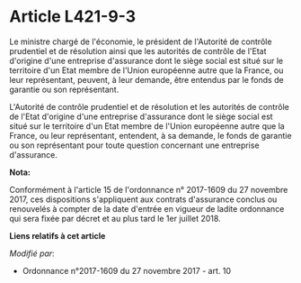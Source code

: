 # Article L421-9-3

Le ministre chargé de l'économie, le président de l'Autorité de contrôle prudentiel et de résolution ainsi que les autorités
de contrôle de l'Etat d'origine d'une entreprise d'assurance dont le siège social est situé sur le territoire d'un Etat
membre de l'Union européenne autre que la France, ou leur représentant, peuvent, à leur demande, être entendus par le fonds
de garantie ou son représentant.

L'Autorité de contrôle prudentiel et de résolution et les autorités de contrôle de l'Etat d'origine d'une entreprise
d'assurance dont le siège social est situé sur le territoire d'un Etat membre de l'Union européenne autre que la France, ou
leur représentant, entendent, à sa demande, le fonds de garantie ou son représentant pour toute question concernant une
entreprise d'assurance.

**Nota:**

Conformément à l'article 15 de l'ordonnance n° 2017-1609 du 27 novembre 2017, ces dispositions s'appliquent aux contrats
d'assurance conclus ou renouvelés à compter de la date d'entrée en vigueur de ladite ordonnance qui sera fixée par décret et
au plus tard le 1er juillet 2018.

**Liens relatifs à cet article**

_Modifié par_:

  - Ordonnance n°2017-1609 du 27 novembre 2017 - art. 10
